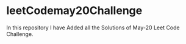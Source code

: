 # leetCodemay20Challenge
In this repository I have Added all the  Solutions of May-20 Leet Code Challenge.
